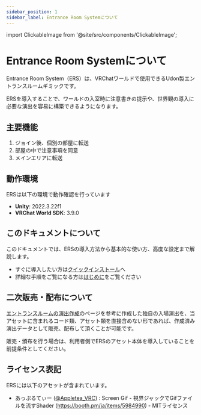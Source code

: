 ```yaml
---
sidebar_position: 1
sidebar_label: Entrance Room Systemについて
---
```


import ClickableImage from '@site/src/components/ClickableImage';

# Entrance Room Systemについて

Entrance Room System（ERS）は、VRChatワールドで使用できるUdon製エントランスルームギミックです。

ERSを導入することで、ワールドの入室時に注意書きの提示や、世界観の導入に必要な演出を容易に構築できるようになります。

<ClickableImage src="/img/ers-preview.png" alt="ERS Preview" />

## 主要機能

1. ジョイン後、個別の部屋に転送
2. 部屋の中で注意事項を同意
3. メインエリアに転送

## 動作環境

ERSは以下の環境で動作確認を行っています

- **Unity**: 2022.3.22f1
- **VRChat World SDK**: 3.9.0

## このドキュメントについて

このドキュメントでは、ERSの導入方法から基本的な使い方、高度な設定まで解説します。

- すぐに導入したい方は[クイックインストール](/docs/quick-installation)へ
- 詳細な手順をご覧になる方は[はじめに](/docs/getting-started)をご覧ください

## 二次販売・配布について

[エントランスルームの演出作成](/docs/entrance-room-effects)のページを参考に作成した独自の入場演出を、当アセットに含まれるコード類、アセット類を直接含めない形であれば、作成済み演出データとして販売、配布して頂くことが可能です。

販売・頒布を行う場合は、利用者側でERSのアセット本体を導入していることを前提条件としてください。

## ライセンス表記

ERSには以下のアセットが含まれています。

- あっぷるてぃー ([\@Appletea_VRC](https://x.com/Appletea_VRC)) : Screen Gif - 視界ジャックでGifファイルを流すShader (https://booth.pm/ja/items/5984990) - MITライセンス
